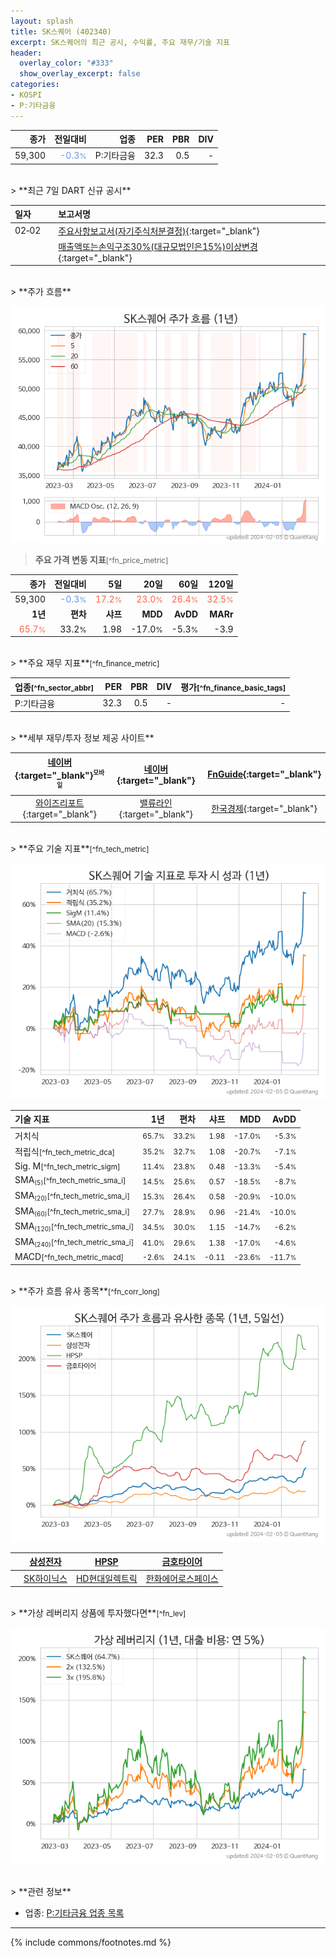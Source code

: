 ```yaml
---
layout: splash
title: SK스퀘어 (402340)
excerpt: SK스퀘어의 최근 공시, 수익률, 주요 재무/기술 지표
header:
  overlay_color: "#333"
  show_overlay_excerpt: false
categories:
- KOSPI
- P:기타금융
---
```


| **종가** | **전일대비** | **업종** | **PER** | **PBR** | **DIV** |
| -------: | -----------: | -------: | ------: | ------: | ------: |
| 59,300 | <span style="color: cornflowerblue">-0.3<small>%</small></span> | P:기타금융 | 32.3 | 0.5 | - |

<!-- more -->

<br>
> **최근 7일 DART 신규 공시**<a id="dart"></a>

| **일자** |      | **보고서명** |
| :------- | :--- | :----------- |
| 02&#x2011;02 | | [주요사항보고서(자기주식처분결정)](https://dart.fss.or.kr/dsaf001/main.do?rcpNo=20240202000580){:target="_blank"} |
|  | | [매출액또는손익구조30%(대규모법인은15%)이상변경](https://dart.fss.or.kr/dsaf001/main.do?rcpNo=20240202801107){:target="_blank"} |

<br>
> **주가 흐름**<a id="price"></a>

![402340](/stock/images/402340.png)

> **주요 가격 변동 지표**<small>[^fn_price_metric]</small>

| **종가** | **전일대비** | **5일** | **20일** | **60일** | **120일** |
| -------: | -----------: | ------: | -------: | -------: | --------: |
| 59,300 | <span style="color: cornflowerblue">-0.3<small>%</small></span> | <span style="color: tomato">17.2<small>%</small></span> | <span style="color: tomato">23.0<small>%</small></span> | <span style="color: tomato">26.4<small>%</small></span> | <span style="color: tomato">32.5<small>%</small></span> |
| **1년** | **편차** | **샤프** | **MDD** | **AvDD** | **MARr** |
| <span style="color: tomato">65.7<small>%</small></span> | 33.2<small>%</small> | 1.98 | -17.0<small>%</small> | -5.3<small>%</small> | -3.9 |

<br>
> **주요 재무 지표**<small>[^fn_finance_metric]</small>

| **업종**<small>[^fn_sector_abbr]</small> | **PER** | **PBR** | **DIV** | **평가**<small>[^fn_finance_basic_tags]</small> |
| :--------------------------------------- | ------: | ------: | ------: | ----------------------------------------------: |
| P:기타금융 | 32.3 | 0.5 | - | - |

<br>
> **세부 재무/투자 정보 제공 사이트**

| [네이버](https://m.stock.naver.com/domestic/stock/402340/finance/summary){:target="_blank"}<sup><small>모바일</small></sup> | [네이버](https://finance.naver.com/item/coinfo.naver?code=402340){:target="_blank"} | [FnGuide](https://comp.fnguide.com/SVO2/ASP/SVD_Invest.asp?gicode=A402340&MenuYn=Y){:target="_blank"} |
| :---: | :---: | :---: |
| [와이즈리포트](https://comp.wisereport.co.kr/company/c1040001.aspx?cmp_cd=402340){:target="_blank"} | [밸류라인](https://www.valueline.co.kr/finance/summary/402340){:target="_blank"} | [한국경제](https://markets.hankyung.com/stock/402340/financial-summary){:target="_blank"} |

<br>
> **주요 기술 지표**<small>[^fn_tech_metric]</small>


![402340](/stock/images/402340_tech.png)

| **기술 지표** | **1년** | **편차** | **샤프** | **MDD** | **AvDD** |
| :------------ | ------: | -----------: | -------: | ------: | -------: |
| 거치식 | <small>65.7<small>%</small></small> | <small>33.2<small>%</small></small> | <small>1.98</small> | <small>-17.0<small>%</small></small> | <small>-5.3<small>%</small></small> |
| 적립식<small>[^fn_tech_metric_dca]</small> | <small>35.2<small>%</small></small> | <small>32.7<small>%</small></small> | <small>1.08</small> | <small>-20.7<small>%</small></small> | <small>-7.1<small>%</small></small> |
| Sig. M<small>[^fn_tech_metric_sigm]</small> | <small>11.4<small>%</small></small> | <small>23.8<small>%</small></small> | <small>0.48</small> | <small>-13.3<small>%</small></small> | <small>-5.4<small>%</small></small> |
| SMA<small><sub>(5)</sub></small><small>[^fn_tech_metric_sma_i]</small> | <small>14.5<small>%</small></small> | <small>25.6<small>%</small></small> | <small>0.57</small> | <small>-18.5<small>%</small></small> | <small>-8.7<small>%</small></small> |
| SMA<small><sub>(20)</sub></small><small>[^fn_tech_metric_sma_i]</small> | <small>15.3<small>%</small></small> | <small>26.4<small>%</small></small> | <small>0.58</small> | <small>-20.9<small>%</small></small> | <small>-10.0<small>%</small></small> |
| SMA<small><sub>(60)</sub></small><small>[^fn_tech_metric_sma_i]</small> | <small>27.7<small>%</small></small> | <small>28.9<small>%</small></small> | <small>0.96</small> | <small>-21.4<small>%</small></small> | <small>-10.0<small>%</small></small> |
| SMA<small><sub>(120)</sub></small><small>[^fn_tech_metric_sma_i]</small> | <small>34.5<small>%</small></small> | <small>30.0<small>%</small></small> | <small>1.15</small> | <small>-14.7<small>%</small></small> | <small>-6.2<small>%</small></small> |
| SMA<small><sub>(240)</sub></small><small>[^fn_tech_metric_sma_i]</small> | <small>41.0<small>%</small></small> | <small>29.6<small>%</small></small> | <small>1.38</small> | <small>-17.0<small>%</small></small> | <small>-4.6<small>%</small></small> |
| MACD<small>[^fn_tech_metric_macd]</small> | <small>-2.6<small>%</small></small> | <small>24.1<small>%</small></small> | <small>-0.11</small> | <small>-23.6<small>%</small></small> | <small>-11.7<small>%</small></small> |

<br>
> **주가 흐름 유사 종목**<a id="corr"></a><small>[^fn_corr_long]</small>

![402340](/stock/images/402340_corr.png)

|       | [삼성전자](/005930/) | [HPSP](/403870/) | [금호타이어](/073240/) |
| :---: | :------------------------------------: | :------------------------------------: | :------------------------------------: |
|       | [SK하이닉스](/000660/) | [HD현대일렉트릭](/267260/) | [한화에어로스페이스](/012450/) |

<br>
> **가상 레버리지 상품에 투자했다면**<a id="2x"></a><small>[^fn_lev]</small>

![402340](/stock/images/402340_2x.png)

<br>
> **관련 정보**

- 업종: [P:기타금융 업종 목록](/stats/sector/kospi_업종_기타금융_종목/)

---
{% include commons/footnotes.md %}